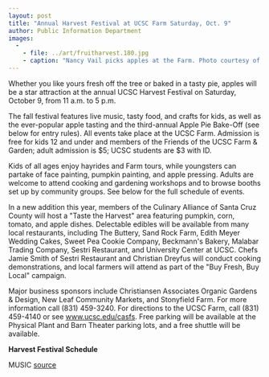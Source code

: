 ```yaml
---
layout: post
title: "Annual Harvest Festival at UCSC Farm Saturday, Oct. 9"
author: Public Information Department
images:
  -
    - file: ../art/fruitharvest.180.jpg
    - caption: "Nancy Vail picks apples at the Farm. Photo courtesy of the Farm & Garden"
---
```


Whether you like yours fresh off the tree or baked in a tasty pie, apples will be a star attraction at the annual UCSC Harvest Festival on Saturday, October 9, from 11 a.m. to 5 p.m.

The fall festival features live music, tasty food, and crafts for kids, as well as the ever-popular apple tasting and the third-annual Apple Pie Bake-Off (see below for entry rules). All events take place at the UCSC Farm. Admission is free for kids 12 and under and members of the Friends of the UCSC Farm & Garden; adult admission is $5; UCSC students are $3 with ID.

Kids of all ages enjoy hayrides and Farm tours, while youngsters can partake of face painting, pumpkin painting, and apple pressing. Adults are welcome to attend cooking and gardening workshops and to browse booths set up by community groups. See below for the full schedule of events.

In a new addition this year, members of the Culinary Alliance of Santa Cruz County will host a "Taste the Harvest" area featuring pumpkin, corn, tomato, and apple dishes. Delectable edibles will be available from many local restaurants, including The Buttery, Sand Rock Farm, Edith Meyer Wedding Cakes, Sweet Pea Cookie Company, Beckmann's Bakery, Malabar Trading Company, Sestri Restaurant, and University Center at UCSC. Chefs Jamie Smith of Sestri Restaurant and Christian Dreyfus will conduct cooking demonstrations, and local farmers will attend as part of the "Buy Fresh, Buy Local" campaign.

Major business sponsors include Christiansen Associates Organic Gardens & Design, New Leaf Community Markets, and Stonyfield Farm. For more information call (831) 459-3240. For directions to the UCSC Farm, call (831) 459-4140 or see www.ucsc.edu/casfs. Free parking will be available at the Physical Plant and Barn Theater parking lots, and a free shuttle will be available.

**Harvest Festival Schedule**

MUSIC
[source](http://www1.ucsc.edu/currents/04-05/10-04/brief-festival.asp "Permalink to brief-festival")
